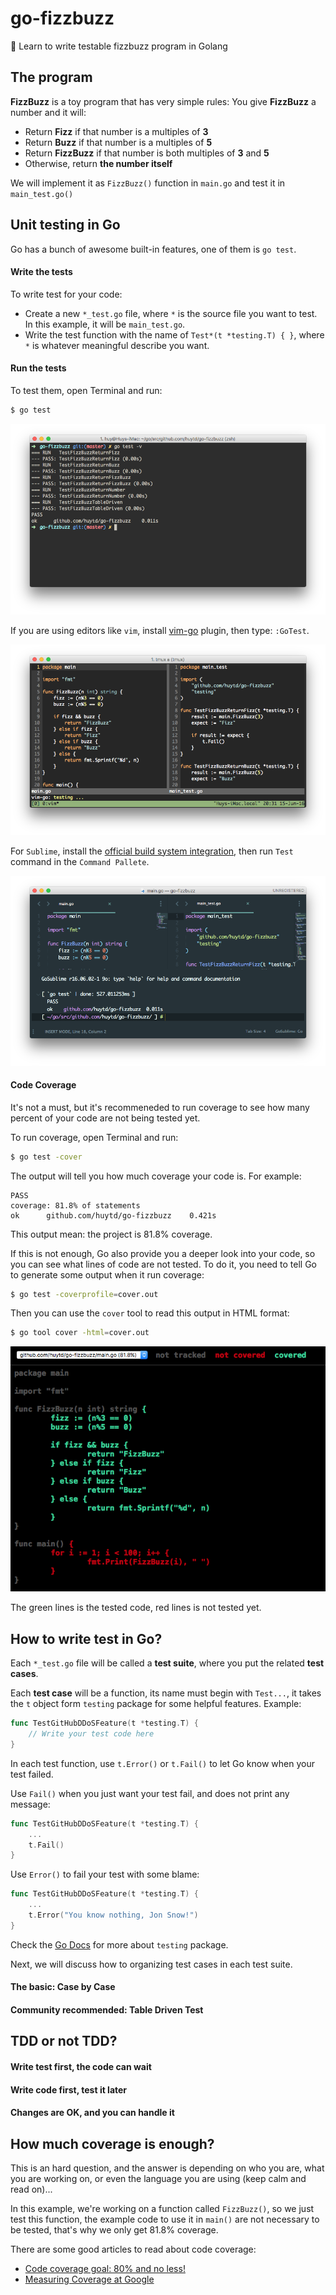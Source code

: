 # go-fizzbuzz
:rabbit: Learn to write testable fizzbuzz program in Golang

## The program
**FizzBuzz** is a toy program that has very simple rules: You give **FizzBuzz** a number and it will:

- Return **Fizz** if that number is a multiples of **3**
- Return **Buzz** if that number is a multiples of **5**
- Return **FizzBuzz** if that number is both multiples of **3** and **5**
- Otherwise, return **the number itself** 

We will implement it as `FizzBuzz()` function in `main.go` and test it in `main_test.go()`

## Unit testing in Go

Go has a bunch of awesome built-in features, one of them is `go test`.

#### Write the tests
To write test for your code:

- Create a new `*_test.go` file, where `*` is the source file you want to test. In this example, it will be `main_test.go`.
- Write the test function with the name of `Test*(t *testing.T) { }`, where `*` is whatever meaningful describe you want.

#### Run the tests
To test them, open Terminal and run:

```bash
$ go test
```

![](images/gotest.png)

If you are using editors like `vim`, install [vim-go](https://github.com/fatih/vim-go) plugin, then type: `:GoTest`. 

![](images/vimgo.png)

For `Sublime`, install the [official build system integration](https://github.com/golang/sublime-build), then run `Test` command in the `Command Pallete`.

![](images/sublimego.png)

#### Code Coverage
It's not a must, but it's recommeneded to run coverage to see how many percent of your code are not being tested yet.

To run coverage, open Terminal and run:

```bash
$ go test -cover
```

The output will tell you how much coverage your code is. For example:

```
PASS
coverage: 81.8% of statements
ok      github.com/huytd/go-fizzbuzz    0.421s
```

This output mean: the project is 81.8% coverage.

If this is not enough, Go also provide you a deeper look into your code, so you can see what lines of code are not tested. To do it, you need to tell Go to generate some output when it run coverage:

```bash
$ go test -coverprofile=cover.out
```

Then you can use the `cover` tool to read this output in HTML format:

```bash
$ go tool cover -html=cover.out
```

![](images/cover.png)

The green lines is the tested code, red lines is not tested yet.

## How to write test in Go?

Each `*_test.go` file will be called a **test suite**, where you put the related **test cases**.

Each **test case** will be a function, its name must begin with `Test...`, it takes the `t` object form `testing` package for some helpful features. Example:

```go
func TestGitHubDDoSFeature(t *testing.T) {
	// Write your test code here
}
```

In each test function, use `t.Error()` or `t.Fail()` to let Go know when your test failed.

Use `Fail()` when you just want your test fail, and does not print any message:

```go
func TestGitHubDDoSFeature(t *testing.T) {
	...
	t.Fail()
}
```

Use `Error()` to fail your test with some blame:

```go
func TestGitHubDDoSFeature(t *testing.T) {
	...
	t.Error("You know nothing, Jon Snow!")
}
```

Check the [Go Docs](https://golang.org/pkg/testing/#pkg-index) for more about `testing` package.

Next, we will discuss how to organizing test cases in each test suite.

#### The basic: Case by Case
<TBD>

#### Community recommended: Table Driven Test
<TBD>

## TDD or not TDD?
<TBD>

#### Write test first, the code can wait
<TBD>

#### Write code first, test it later
<TBD>

#### Changes are OK, and you can handle it
<TBD>

## How much coverage is enough?

This is an hard question, and the answer is depending on who you are, what you are working on, or even the language you are using (keep calm and read on)...

In this example, we're working on a function called `FizzBuzz()`, so we just test this function, the example code to use it in `main()` are not necessary to be tested, that's why we only get 81.8% coverage.

There are some good articles to read about code coverage:

- [Code coverage goal: 80% and no less!](http://googletesting.blogspot.com/2010/07/code-coverage-goal-80-and-no-less.html)
- [Measuring Coverage at Google](http://googletesting.blogspot.com/2014/07/measuring-coverage-at-google.html)